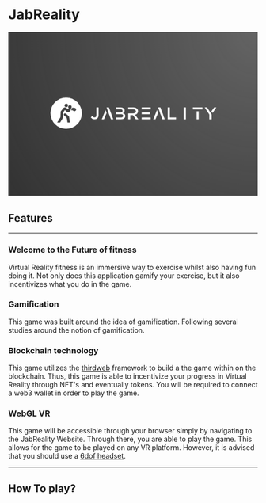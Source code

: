 # JabReality

![JabReality Logo](Graphics/Logo.png)

## Features
---
### **Welcome to the Future of fitness**
Virtual Reality fitness is an immersive way to exercise whilst also having fun doing it. Not only does this application gamify your exercise, but it also incentivizes what you do in the game. 

### **Gamification**
This game was built around the idea of gamification. Following several studies around the notion of gamification.


### **Blockchain technology**
This game utilizes the [thirdweb](https://thirdweb.com/) framework to build a the game within on the blockchain. Thus, this game is able to incentivize your progress in Virtual Reality through NFT's and eventually tokens. You will be required to connect a web3 wallet in order to play the game.

### **WebGL VR**
This game will be accessible through your browser simply by navigating to the JabReality Website. Through there, you are able to play the game. This allows for the game to be played on any VR platform. However, it is advised that you should use a [6dof headset](https://en.wikipedia.org/wiki/Six_degrees_of_freedom).

---
## How To play?